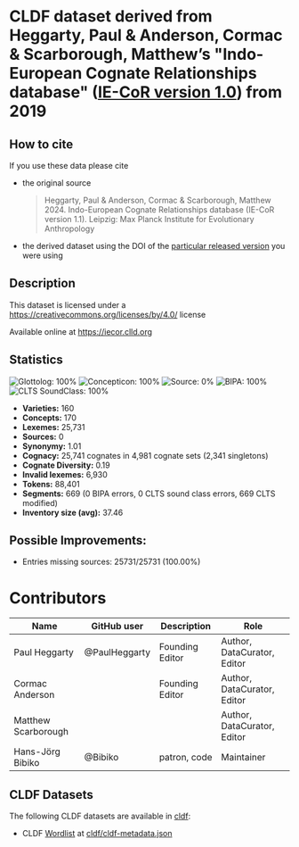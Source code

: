 # CLDF dataset derived from Heggarty, Paul & Anderson, Cormac & Scarborough, Matthew’s "Indo-European Cognate Relationships database" ([IE-CoR version 1.0](https://github.com/lexibank/iecor/releases/tag/v1.0)) from 2019

## How to cite

If you use these data please cite
- the original source
  > Heggarty, Paul & Anderson, Cormac & Scarborough, Matthew 2024. Indo-European Cognate Relationships database (IE-CoR version 1.1). Leipzig: Max Planck Institute for Evolutionary Anthropology
- the derived dataset using the DOI of the [particular released version](../../releases/) you were using

## Description


This dataset is licensed under a https://creativecommons.org/licenses/by/4.0/ license

Available online at https://iecor.clld.org

## Statistics


![Glottolog: 100%](https://img.shields.io/badge/Glottolog-100%25-brightgreen.svg "Glottolog: 100%")
![Concepticon: 100%](https://img.shields.io/badge/Concepticon-100%25-brightgreen.svg "Concepticon: 100%")
![Source: 0%](https://img.shields.io/badge/Source-0%25-red.svg "Source: 0%")
![BIPA: 100%](https://img.shields.io/badge/BIPA-100%25-brightgreen.svg "BIPA: 100%")
![CLTS SoundClass: 100%](https://img.shields.io/badge/CLTS%20SoundClass-100%25-brightgreen.svg "CLTS SoundClass: 100%")

- **Varieties:** 160
- **Concepts:** 170
- **Lexemes:** 25,731
- **Sources:** 0
- **Synonymy:** 1.01
- **Cognacy:** 25,741 cognates in 4,981 cognate sets (2,341 singletons)
- **Cognate Diversity:** 0.19
- **Invalid lexemes:** 6,930
- **Tokens:** 88,401
- **Segments:** 669 (0 BIPA errors, 0 CLTS sound class errors, 669 CLTS modified)
- **Inventory size (avg):** 37.46

## Possible Improvements:



- Entries missing sources: 25731/25731 (100.00%)

# Contributors

Name                | GitHub user  | Description                          | Role
---                 | ---          | ---                                  | ---
Paul Heggarty       | @PaulHeggarty | Founding Editor | Author, DataCurator, Editor
Cormac Anderson     | | Founding Editor | Author, DataCurator, Editor
Matthew Scarborough | |                 | Author, DataCurator, Editor
Hans-Jörg Bibiko    | @Bibiko       | patron, code     | Maintainer




## CLDF Datasets

The following CLDF datasets are available in [cldf](cldf):

- CLDF [Wordlist](https://github.com/cldf/cldf/tree/master/modules/Wordlist) at [cldf/cldf-metadata.json](cldf/cldf-metadata.json)